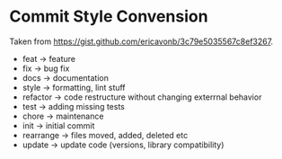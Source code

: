 # Commit Style Convension

Taken from https://gist.github.com/ericavonb/3c79e5035567c8ef3267.

- feat -> feature
- fix -> bug fix
- docs -> documentation
- style -> formatting, lint stuff
- refactor -> code restructure without changing exterrnal behavior
- test -> adding missing tests
- chore -> maintenance
- init -> initial commit
- rearrange -> files moved, added, deleted etc
- update -> update code (versions, library compatibility)
